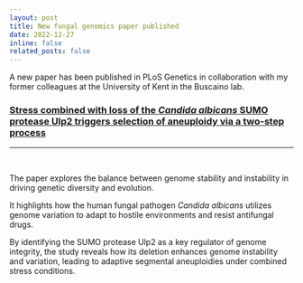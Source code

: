 ```yaml
---
layout: post
title: New fungal genomics paper published
date: 2022-12-27
inline: false
related_posts: false
---
```


A new paper has been published in PLoS Genetics in collaboration with my former colleagues at the University of Kent in the Buscaino lab.

### [Stress combined with loss of the _Candida albicans_ SUMO protease Ulp2 triggers selection of aneuploidy via a two-step process](https://journals.plos.org/plosgenetics/article?id=10.1371/journal.pgen.1010576)

---
<br>

The paper explores the balance between genome stability and instability in driving genetic diversity and evolution. 

It highlights how the human fungal pathogen _Candida albicans_ utilizes genome variation to adapt to hostile environments and resist antifungal drugs. 

By identifying the SUMO protease Ulp2 as a key regulator of genome integrity, the study reveals how its deletion enhances genome instability and variation, leading to adaptive segmental aneuploidies under combined stress conditions.

<br>